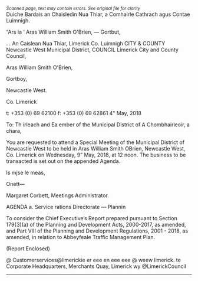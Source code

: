 *<small>Scanned page, text may contain errors. See original file for clarity</small>*  
Duiche Bardais an Chaisledin Nua Thiar,
a Comhairle Cathrach agus Contae Luimnigh.

“Ars ia ‘ Aras William Smith O'Brien,
— Gortbut,

. . An Caislean Nua Thiar,
Limerick Co. Luimnigh
CITY & COUNTY Newcastle West Municipal District,
COUNCIL Limerick City and County Council,

Aras William Smith O'Brien,

Gortboy,

Newcastle West.

Co. Limerick

t: +353 (0) 69 62100
f: +353 (0) 69 62861
4" May, 2018

To: Th irleach and Ea ember of the Municipal District of
A Chombhairleoir, a chara,

You are requested to attend a Special Meeting of the Municipal District of Newcastle West to
be held in Aras William Smith OBrien, Newcastle West, Co. Limerick on Wednesday, 9” May,
2018, at 12 noon. The business to be transacted is set out on the appended Agenda.

Is mjse le meas,

Onett—

Margaret Corbett,
Meetings Administrator.

AGENDA
a. Service rations Directorate — Plannin

To consider the Chief Executive’s Report prepared pursuant to Section 179{3)(a) of the
Planning and Development Acts, 2000-2017, as amended, and Part VIII of the Planning
and Development Regulations, 2001 - 2018, as amended, in relation to Abbeyfeale
Traffic Management Plan.

(Report Enclosed)

@ Customerservices@limerickie
er eee en eee eee @ weew limerick. te
Corporate Headquarters, Merchants Quay, Limerick wy @LimerickCouncil

---

